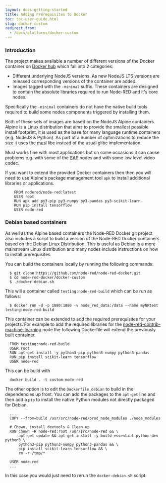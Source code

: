 ```yaml
---
layout: docs-getting-started
title: Adding Prerequisites to Docker
toc: toc-user-guide.html
slug: docker-custom
redirect_from:
  - /docs/platforms/docker-custom
---
```


### Introduction

The project makes available a number of different versions of the Docker container on [Docker hub](https://hub.docker.com/r/nodered/node-red/) which fall into 2 categories:

 - Different underlying NodeJS versions. As new NodeJS LTS versions are released corresponding versions of the container are added.
 - Images tagged with the `-minimal` suffix. These containers are designed to contain the absolute libraries required to run Node-RED and it's core nodes.

Specifically the `-minimal` containers do not have the native build tools required to build some nodes components triggered by installing them.

Both of these sets of images are based on the NodeJS Alpine containers. Alpine is a Linux distribution that aims to provide the smallest possible install footprint, it is used as the base for many language runtime containers (e.g. NodeJS & Python). As part of a number of optimizations to reduce the size it uses the [musl](https://www.musl-libc.org/intro.html) libc instead of the usual glibc implementation.

Musl works fine with most applications but on some occasions it can cause problems e.g. with some of the [SAP](https://github.com/SAP/node-rfc/issues/148) nodes and with some low level video codec.

If you want to extend the provided Docker containers then then you will need to use Alpine's package management tool `apk` to install additional libraries or applications.

        FROM nodered/node-red:latest
        USER root
        RUN apk add py3-pip py3-numpy py3-pandas py3-scikit-learn
        RUN pip install tensorflow
        USER node-red

### Debian based containers

As well as the Alpine based containers the Node-RED Docker git project also includes a script to build a version of the Node-RED Docker containers based on the Debian Linux Distribution. This is useful as Debian is a more mainstream Linux distribution and many nodes include instructions on how to install prerequisites.

You can build the containers locally by running the following commands:

      $ git clone https://github.com/node-red/node-red-docker.git
      $ cd node-red-docker/docker-custom
      $ ./docker-debian.sh


This will a container called `testing:node-red-build` which can be run as follows:

      $ docker run -d -p 1880:1880 -v node_red_data:/data --name myNRtest testing:node-red-build

This container can be extended to add the required prerequisites for your projects. For example to add the required libraries for the [node-red-contrib-machine-learning](https://flows.nodered.org/node/node-red-contrib-machine-learning) node the following Dockerfile will extend the previously built container.

      FROM testing:node-red-build
      USER root
      RUN apt-get install -y python3-pip python3-numpy python3-pandas 
      RUN pip install scikit-learn tensorflow
      USER node-red

This can be build with

      docker build . -t custom-node-red

The other option is to edit the `Dockerfile.debian` to build in the dependencies up front. You can add the packages to the `apt-get` line and then add a `pip` to install the native Python modules not directly packaged for Debian.

      ...
      COPY --from=build /usr/src/node-red/prod_node_modules ./node_modules

      # Chown, install devtools & Clean up
      RUN chown -R node-red:root /usr/src/node-red && \
          apt-get update && apt-get install -y build-essential python-dev python3 \ 
          python3-pip python3-numpy python3-pandas && \
          pip install scikit-learn tensorflow && \
          rm -r /tmp/*

      USER node-red
      ...

In this case you would just need to rerun the `docker-debian.sh` script.